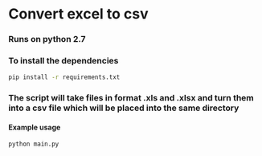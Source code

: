 # Convert excel to csv

### Runs on python 2.7

### To install the dependencies
```sh
pip install -r requirements.txt
```

### The script will take files in format .xls and .xlsx and turn them into a csv file which will be placed into the same directory

#### Example usage
```sh
python main.py
```
